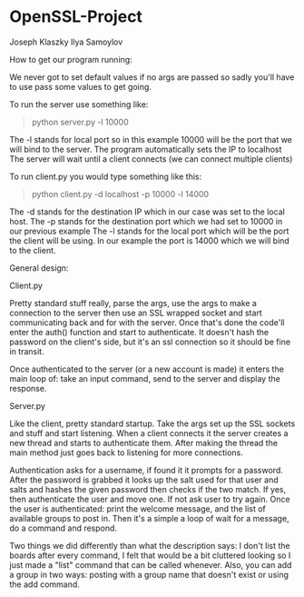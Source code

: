 # OpenSSL-Project

Joseph Klaszky
Ilya Samoylov


How to get our program running:

We never got to set default values if no args are passed so
sadly you'll have to use pass some values to get going.

To run the server use something like:

>python server.py -l 10000

The -l stands for local port so in this example 10000 will be the port that we will bind to the server. 
The program automatically sets the IP to localhost
The server will wait until a client connects (we can connect multiple clients)



To run client.py you would type something like this:

>python client.py -d localhost -p 10000 -l 14000

The -d stands for the destination IP which in our case was set to the local host.
The -p stands for the destination port which we had set to 10000 in our previous example
The -l stands for the local port which will be the port the client will be using. In our example the port is 14000 which we will bind to the client.


General design:

Client.py

Pretty standard stuff really, parse the args, use the 
args to make a connection to the server then use an SSL
wrapped socket and start communicating back and for with
the server. Once that's done the code'll enter the auth()
function and start to authenticate. It doesn't hash the
password on the client's side, but it's an ssl connection
so it should be fine in transit.

Once authenticated to the server (or a new account is made)
it enters the main loop of: take an input command, 
send to the server and display the response.


Server.py

Like the client, pretty standard startup. Take the args
set up the SSL sockets and stuff and start listening. 
When a client connects it the server creates a new thread and starts
to authenticate them. After making the thread 
the main method just goes back to listening for more
connections. 

Authentication asks for a username, if found
it it prompts for a password. After the password is
grabbed it looks up the salt used for that user
and salts and hashes the given password then checks if
the two match. If yes, then authenticate the user and move
one. If not ask user to try again. Once the user
is authenticated: print the welcome message, and the
list of available groups to post in. Then it's a
simple a loop of wait for a message, do a command
and respond.

Two things we did differently than what the description
says: I don't list the boards after every command, I 
felt that would be a bit cluttered looking so I just made
a "list" command that can be called whenever. Also, you can
add a group in two ways: posting with a group name that
doesn't exist or using the add command. 